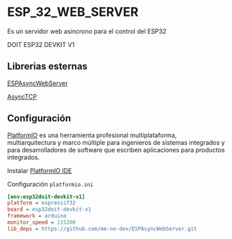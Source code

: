 # ESP_32_WEB_SERVER

Es un servidor web asincrono para el control del ESP32

DOIT ESP32 DEVKIT V1

## Librerias esternas

[ESPAsyncWebServer](https://github.com/me-no-dev/ESPAsyncWebServer.git)

[AsyncTCP](https://github.com/me-no-dev/AsyncTCP)

## Configuración

[PlatformIO](https://platformio.org/) es una herramienta profesional multiplataforma, multiarquitectura y marco múltiple para ingenieros de sistemas integrados y para desarrolladores de software que escriben aplicaciones para productos integrados.

Instalar [PlatformIO IDE](http://platformio.org/platformio-ide)

Configuración `platformio.ini`

```ini
[env:esp32doit-devkit-v1]
platform = espressif32
board = esp32doit-devkit-v1
framework = arduino
monitor_speed = 115200
lib_deps = https://github.com/me-no-dev/ESPAsyncWebServer.git
```
